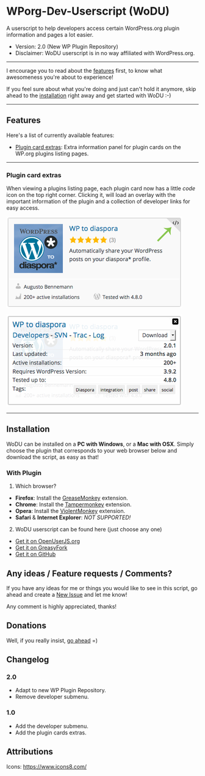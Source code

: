 # WPorg-Dev-Userscript (WoDU)
A userscript to help developers access certain WordPress.org plugin information and pages a lot easier.

- Version: 2.0 (New WP Plugin Repository)
- Disclaimer: WoDU userscript is in no way affiliated with WordPress.org.

---

I encourage you to read about the [features](#features) first, to know what awesomeness you're about to experience!

If you feel sure about what you're doing and just can't hold it anymore, skip ahead to the [installation](#installation) right away and get started with WoDU :-)

---

## Features

Here's a list of currently available features:
- [Plugin card extras](#plugin-card-extras): Extra information panel for plugin cards on the WP.org plugins listing pages.

---

### Plugin card extras
When viewing a plugins listing page, each plugin card now has a little *code* icon on the top right corner. Clicking it, will load an overlay with the important information of the plugin and a collection of developer links for easy access.

![Plugin card](assets/plugin-card.png)

![Plugin card extra](assets/plugin-card-extra.png)

---

## Installation

WoDU can be installed on a **PC with Windows**, or a **Mac with OSX**.
Simply choose the plugin that corresponds to your web browser below and download the script, as easy as that!

### With Plugin
1. Which browser?
  - **Firefox**: Install the [GreaseMonkey] extension.
  - **Chrome**: Install the [Tampermonkey] extension.
  - **Opera**: Install the [ViolentMonkey] extension.
  - **Safari** & **Internet Explorer**: *NOT SUPPORTED!*

2. WoDU userscript can be found here (just choose any one)
  - [Get it on OpenUserJS.org]
  - [Get it on GreasyFork]
  - [Get it on GitHub]

## Any ideas / Feature requests / Comments?
If you have any ideas for me or things you would like to see in this script, go ahead and create a [New Issue](https://github.com/noplanman/WPorg-Dev-Userscript/issues/new) and let me know!

Any comment is highly appreciated, thanks!

## Donations

Well, if you really insist, [go ahead](https://noplanman.ch/donate) =)

## Changelog

### 2.0

- Adapt to new WP Plugin Repository.
- Remove developer submenu.

### 1.0

- Add the developer submenu.
- Add the plugin cards extras.

## Attributions
Icons: https://www.icons8.com/

[GreaseMonkey]: https://addons.mozilla.org/en-US/firefox/addon/greasemonkey/ "GreaseMonkey for Firefox"
[Tampermonkey]: https://chrome.google.com/webstore/detail/tampermonkey/dhdgffkkebhmkfjojejmpbldmpobfkfo?hl=en "Tampermonkey for Chrome"
[ViolentMonkey]: https://addons.opera.com/en/extensions/details/violent-monkey/ "ViolentMonkey for Opera"
[Get it on OpenUserJS.org]: https://openuserjs.org/install/noplanman/WPorg-Dev.user.js "OpenUserJS.org"
[Get it on GreasyFork]: https://greasyfork.org/scripts/12089-wporg-dev/code/WPorg-Dev.user.js "GreasyFork"
[Get it on GitHub]: https://raw.githubusercontent.com/noplanman/WPorg-Dev-Userscript/master/WPorg-Dev.user.js "GitHub"
